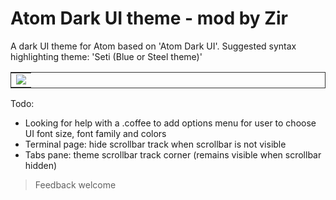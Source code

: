 # Atom Dark UI theme - mod by Zir

A dark UI theme for Atom based on 'Atom Dark UI'.
Suggested syntax highlighting theme: 'Seti (Blue or Steel theme)'

<table style="border: thin solid #333;"><tr><td><img src="https://user-images.githubusercontent.com/3856578/57190768-2a3b3e00-6f16-11e9-94aa-4c8fc565bd53.png" /></td></tr></table>

Todo:
* Looking for help with a .coffee to add options menu for user to choose UI font size, font family and colors
* Terminal page: hide scrollbar track when scrollbar is not visible
* Tabs pane: theme scrollbar track corner (remains visible when scrollbar hidden)

> Feedback welcome
